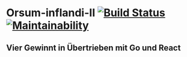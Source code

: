 # Orsum-inflandi-II [![Build Status](https://semaphoreci.com/api/v1/orsa-scholis/orsum-inflandi-ii/branches/master/badge.svg)](https://semaphoreci.com/orsa-scholis/orsum-inflandi-ii) [![Maintainability](https://api.codeclimate.com/v1/badges/d853daa69ca35eb79268/maintainability)](https://codeclimate.com/github/orsa-scholis/orsum-inflandi-II/maintainability)
## Vier Gewinnt in Übertrieben mit Go und React

